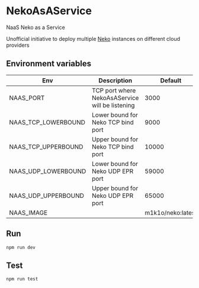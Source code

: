 # NekoAsAService
NaaS Neko as a Service

Unofficial initiative to deploy multiple [Neko](https://github.com/nurdism/neko) instances on different cloud providers

## Environment variables

  |Env|Description| Default|
  |--|--|--|
  |NAAS_PORT | TCP port where NekoAsAService will be listening|3000|
  |NAAS_TCP_LOWERBOUND|Lower bound for Neko TCP bind port|9000|
  |NAAS_TCP_UPPERBOUND|Upper bound for Neko TCP bind port|10000|
  |NAAS_UDP_LOWERBOUND|Lower bound for Neko UDP EPR port|59000|
  |NAAS_UDP_UPPERBOUND|Upper bound for Neko UDP EPR port|65000|
  |NAAS_IMAGE||m1k1o/neko:latest|
## Run
  `npm run dev`
## Test

 `npm run test`